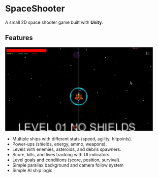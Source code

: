 # SpaceShooter

A small 2D space shooter game built with **Unity**.

## Features

![Gameplay Demo](media/output.gif)

* Multiple ships with different stats (speed, agility, hitpoints).
* Power-ups (shields, energy, ammo, weapons).
* Levels with enemies, asteroids, and debris spawners.
* Score, kills, and lives tracking with UI indicators.
* Level goals and conditions (score, position, survival).
* Simple parallax background and camera follow system
* Simple AI ship logic

